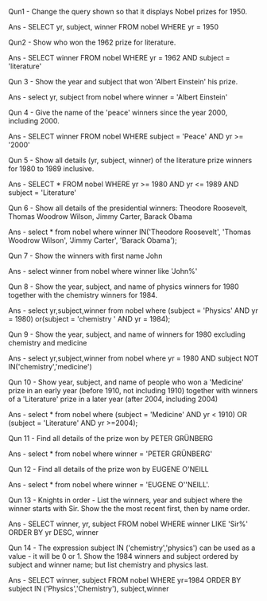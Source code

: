 Qun1 - Change the query shown so that it displays Nobel prizes for 1950.

Ans - SELECT yr, subject, winner FROM nobel WHERE yr = 1950

Qun2 - Show who won the 1962 prize for literature.

Ans - SELECT winner FROM nobel WHERE yr = 1962 AND subject = 'literature'

Qun 3 - Show the year and subject that won 'Albert Einstein' his prize.

Ans - select yr, subject from nobel where winner = 'Albert Einstein'

Qun 4 - Give the name of the 'peace' winners since the year 2000, including 2000.

Ans - SELECT winner FROM nobel WHERE subject = 'Peace' AND yr >= '2000'

Qun 5 - Show all details (yr, subject, winner) of the literature prize winners for 1980 to 1989 inclusive.

Ans - SELECT * FROM nobel WHERE yr >= 1980 AND yr <= 1989 AND subject = 'Literature'

Qun 6 - Show all details of the presidential winners: Theodore Roosevelt, Thomas Woodrow Wilson, Jimmy Carter, Barack Obama

Ans - select * from nobel where winner IN('Theodore Roosevelt', 'Thomas Woodrow Wilson', 'Jimmy Carter', 'Barack Obama');

Qun 7 - Show the winners with first name John

Ans - select winner from nobel where winner like 'John%'

Qun 8 - Show the year, subject, and name of physics winners for 1980 together with the chemistry winners for 1984.

Ans - select yr,subject,winner from nobel where (subject = 'Physics' AND yr = 1980) or(subject = 'chemistry ' AND yr = 1984);

Qun 9 - Show the year, subject, and name of winners for 1980 excluding chemistry and medicine

Ans - select yr,subject,winner from nobel where yr = 1980 AND subject NOT IN('chemistry','medicine')

Qun 10 - Show year, subject, and name of people who won a 'Medicine' prize in an early year (before 1910, not including 1910) together with winners of a 'Literature' prize in a later year (after 2004, including 2004)

Ans - select * from nobel where (subject = 'Medicine' AND yr < 1910) OR (subject = 'Literature' AND yr >=2004);

Qun 11 - Find all details of the prize won by PETER GRÜNBERG

Ans - select * from nobel where winner = 'PETER GRÜNBERG'

Qun 12 - Find all details of the prize won by EUGENE O'NEILL

Ans - select * from nobel where winner = 'EUGENE O''NEILL'.

Qun 13 - Knights in order - List the winners, year and subject where the winner starts with Sir. Show the the most recent first, then by name order.

Ans - SELECT winner, yr, subject FROM nobel WHERE winner LIKE 'Sir%' ORDER BY yr DESC, winner

Qun 14 - The expression subject IN ('chemistry','physics') can be used as a value - it will be 0 or 1. Show the 1984 winners and subject ordered by subject and winner name; but list chemistry and physics last.

Ans - SELECT winner, subject FROM nobel WHERE yr=1984 ORDER BY subject IN ('Physics','Chemistry'), subject,winner
